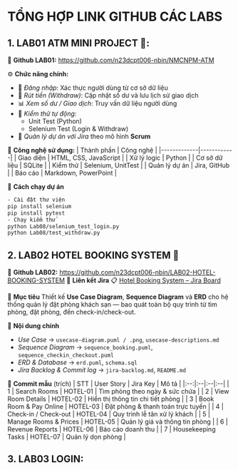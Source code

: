 # TỔNG HỢP LINK GITHUB CÁC LABS

## 1. LAB01 ATM MINI PROJECT 🏧: 
📖 **Github LAB01:** https://github.com/n23dcpt006-nbin/NMCNPM-ATM

⚙️ **Chức năng chính:**
- 🔐 *Đăng nhập*: Xác thực người dùng từ cơ sở dữ liệu  
- 💸 *Rút tiền (Withdraw)*: Cập nhật số dư và lưu lịch sử giao dịch  
- 📊 *Xem số dư / Giao dịch*: Truy vấn dữ liệu người dùng  
- 🧪 *Kiểm thử tự động*:  
  - Unit Test (Python)  
  - Selenium Test (Login & Withdraw)  
- 📅 *Quản lý dự án với Jira* theo mô hình **Scrum**

🧩 **Công nghệ sử dụng:**
| Thành phần | Công nghệ |
|-------------|------------|
| Giao diện | HTML, CSS, JavaScript |
| Xử lý logic | Python |
| Cơ sở dữ liệu | SQLite |
| Kiểm thử | Selenium, UnitTest |
| Quản lý dự án | Jira, GitHub |
| Báo cáo | Markdown, PowerPoint |

🚀 **Cách chạy dự án**
```bash
- Cài đặt thư viện
pip install selenium
pip install pytest
- Chạy kiểm thử
python Lab08/selenium_test_login.py
python Lab08/test_withdraw.py
```

## 2. LAB02 HOTEL BOOKING SYSTEM 🏨
📖 **Github LAB02:** https://github.com/n23dcpt006-nbin/LAB02-HOTEL-BOOKING-SYSTEM
🔗 **Liên kết Jira**
📋 [Hotel Booking System – Jira Board](https://congnghephanmem123.atlassian.net/jira/software/projects/SCRUM/boards/1/backlog)

🎯 **Mục tiêu**
Thiết kế **Use Case Diagram**, **Sequence Diagram** và **ERD** cho hệ thống quản lý đặt phòng khách sạn — bao quát toàn bộ quy trình từ tìm phòng, đặt phòng, đến check-in/check-out.

📁 **Nội dung chính**
- *Use Case* → `usecase-diagram.puml / .png`, `usecase-descriptions.md`  
- *Sequence Diagram* → `sequence_booking.puml`, `sequence_checkin_checkout.puml`  
- *ERD & Database* → `erd.puml`, `schema.sql`  
- *Jira Backlog & Commit log* → `jira-backlog.md`, `README.md`

🧾 **Commit mẫu** (trích)
| STT | User Story | Jira Key | Mô tả |
|:--:|:--|:--|:--|
| 1 | Search Rooms | HOTEL-01 | Tìm phòng theo ngày & sức chứa |
| 2 | View Room Details | HOTEL-02 | Hiển thị thông tin chi tiết phòng |
| 3 | Book Room & Pay Online | HOTEL-03 | Đặt phòng & thanh toán trực tuyến |
| 4 | Check-in / Check-out | HOTEL-04 | Quy trình lễ tân xử lý khách |
| 5 | Manage Rooms & Prices | HOTEL-05 | Quản lý giá và thông tin phòng |
| 6 | Revenue Reports | HOTEL-06 | Báo cáo doanh thu |
| 7 | Housekeeping Tasks | HOTEL-07 | Quản lý dọn phòng |

## 3. LAB03 LOGIN:
